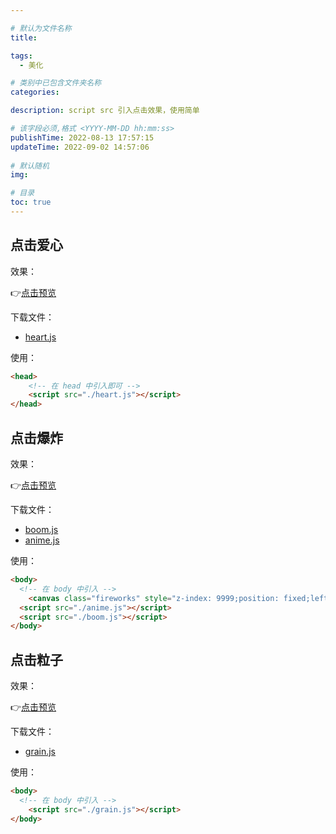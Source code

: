 ```yaml
---

# 默认为文件名称
title: 

tags:
  - 美化

# 类别中已包含文件夹名称
categories: 

description: script src 引入点击效果，使用简单

# 该字段必须,格式 <YYYY-MM-DD hh:mm:ss>
publishTime: 2022-08-13 17:57:15
updateTime: 2022-09-02 14:57:06
 
# 默认随机
img: 

# 目录
toc: true
---
```


## 点击爱心

效果：

👉[点击预览](/resources/Click_effect/heart/index.html)

下载文件：

- [heart.js](/resources/Click_effect/heart/heart.js)

使用：

```html
<head>
    <!-- 在 head 中引入即可 -->
    <script src="./heart.js"></script>
</head>
```

## 点击爆炸

效果：

👉[点击预览](/resources/Click_effect/boom/index.html)

下载文件：

- [boom.js](/resources/Click_effect/boom/boom.js)
- [anime.js](/resources/Click_effect/boom/anime.js)

使用：

```html
<body>
  <!-- 在 body 中引入 -->
	<canvas class="fireworks" style="z-index: 9999;position: fixed;left: 0;top: 0; pointer-events: none;"></canvas>
  <script src="./anime.js"></script>
  <script src="./boom.js"></script>
</body>
```

## 点击粒子

效果：

👉[点击预览](/resources/Click_effect/grain/index.html)

下载文件：

- [grain.js](/resources/Click_effect/grain/grain.js)

使用：

```html
<body>
  <!-- 在 body 中引入 -->
	<script src="./grain.js"></script>
</body>
```